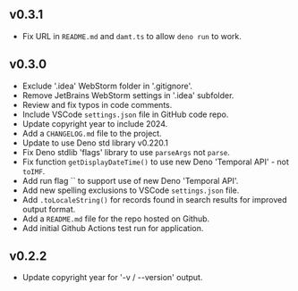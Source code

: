 ## v0.3.1

- Fix URL in `README.md` and `damt.ts` to allow `deno run` to work.

## v0.3.0

- Exclude '.idea' WebStorm folder in '.gitignore'.
- Remove JetBrains WebStorm settings in '.idea' subfolder.
- Review and fix typos in code comments.
- Include VSCode `settings.json` file in GitHub code repo.
- Update copyright year to include 2024.
- Add a `CHANGELOG.md` file to the project.
- Update to use Deno std library v0.220.1
- Fix Deno stdlib 'flags' library to use `parseArgs` not `parse`.
- Fix function `getDisplayDateTime()` to use new Deno 'Temporal API' - not
  `toIMF`.
- Add run flag `` to support use of new Deno 'Temporal API'.
- Add new spelling exclusions to VSCode `settings.json` file.
- Add `.toLocaleString()` for records found in search results for improved
  output format.
- Add a `README.md` file for the repo hosted on Github.
- Add initial Github Actions test run for application.

## v0.2.2

- Update copyright year for '-v / --version' output.
